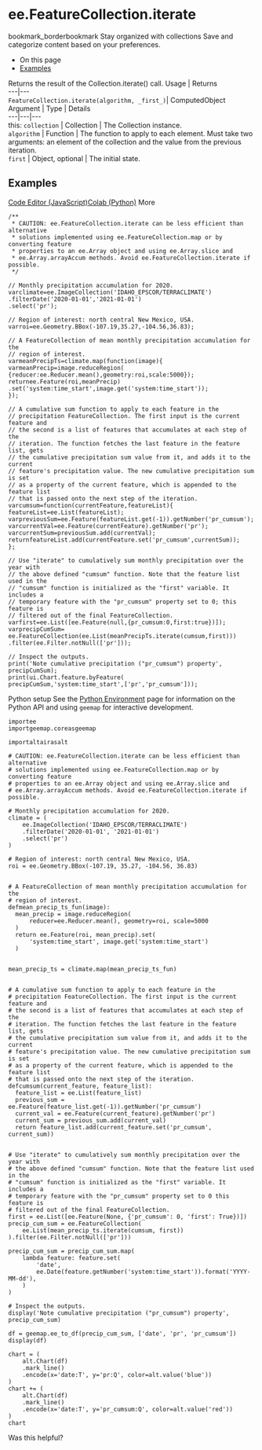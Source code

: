  
#  ee.FeatureCollection.iterate
bookmark_borderbookmark Stay organized with collections  Save and categorize content based on your preferences.
  * On this page
  * [Examples](https://developers.google.com/earth-engine/apidocs/ee-featurecollection-iterate#examples)


Returns the result of the Collection.iterate() call.
Usage | Returns  
---|---  
`FeatureCollection.iterate(algorithm, _first_)`|  ComputedObject  
Argument | Type | Details  
---|---|---  
this: `collection` | Collection | The Collection instance.  
`algorithm` | Function | The function to apply to each element. Must take two arguments: an element of the collection and the value from the previous iteration.  
`first` | Object, optional | The initial state.  
## Examples
[Code Editor (JavaScript)](https://developers.google.com/earth-engine/apidocs/ee-featurecollection-iterate#code-editor-javascript-sample)[Colab (Python)](https://developers.google.com/earth-engine/apidocs/ee-featurecollection-iterate#colab-python-sample) More
```
/**
 * CAUTION: ee.FeatureCollection.iterate can be less efficient than alternative
 * solutions implemented using ee.FeatureCollection.map or by converting feature
 * properties to an ee.Array object and using ee.Array.slice and
 * ee.Array.arrayAccum methods. Avoid ee.FeatureCollection.iterate if possible.
 */

// Monthly precipitation accumulation for 2020.
varclimate=ee.ImageCollection('IDAHO_EPSCOR/TERRACLIMATE')
.filterDate('2020-01-01','2021-01-01')
.select('pr');

// Region of interest: north central New Mexico, USA.
varroi=ee.Geometry.BBox(-107.19,35.27,-104.56,36.83);

// A FeatureCollection of mean monthly precipitation accumulation for the
// region of interest.
varmeanPrecipTs=climate.map(function(image){
varmeanPrecip=image.reduceRegion(
{reducer:ee.Reducer.mean(),geometry:roi,scale:5000});
returnee.Feature(roi,meanPrecip)
.set('system:time_start',image.get('system:time_start'));
});

// A cumulative sum function to apply to each feature in the
// precipitation FeatureCollection. The first input is the current feature and
// the second is a list of features that accumulates at each step of the
// iteration. The function fetches the last feature in the feature list, gets
// the cumulative precipitation sum value from it, and adds it to the current
// feature's precipitation value. The new cumulative precipitation sum is set
// as a property of the current feature, which is appended to the feature list
// that is passed onto the next step of the iteration.
varcumsum=function(currentFeature,featureList){
featureList=ee.List(featureList);
varpreviousSum=ee.Feature(featureList.get(-1)).getNumber('pr_cumsum');
varcurrentVal=ee.Feature(currentFeature).getNumber('pr');
varcurrentSum=previousSum.add(currentVal);
returnfeatureList.add(currentFeature.set('pr_cumsum',currentSum));
};

// Use "iterate" to cumulatively sum monthly precipitation over the year with
// the above defined "cumsum" function. Note that the feature list used in the
// "cumsum" function is initialized as the "first" variable. It includes a
// temporary feature with the "pr_cumsum" property set to 0; this feature is
// filtered out of the final FeatureCollection.
varfirst=ee.List([ee.Feature(null,{pr_cumsum:0,first:true})]);
varprecipCumSum=
ee.FeatureCollection(ee.List(meanPrecipTs.iterate(cumsum,first)))
.filter(ee.Filter.notNull(['pr']));

// Inspect the outputs.
print('Note cumulative precipitation ("pr_cumsum") property',
precipCumSum);
print(ui.Chart.feature.byFeature(
precipCumSum,'system:time_start',['pr','pr_cumsum']));
```
Python setup
See the [ Python Environment](https://developers.google.com/earth-engine/guides/python_install) page for information on the Python API and using `geemap` for interactive development.
```
importee
importgeemap.coreasgeemap
```
```
importaltairasalt

# CAUTION: ee.FeatureCollection.iterate can be less efficient than alternative
# solutions implemented using ee.FeatureCollection.map or by converting feature
# properties to an ee.Array object and using ee.Array.slice and
# ee.Array.arrayAccum methods. Avoid ee.FeatureCollection.iterate if possible.

# Monthly precipitation accumulation for 2020.
climate = (
    ee.ImageCollection('IDAHO_EPSCOR/TERRACLIMATE')
    .filterDate('2020-01-01', '2021-01-01')
    .select('pr')
)

# Region of interest: north central New Mexico, USA.
roi = ee.Geometry.BBox(-107.19, 35.27, -104.56, 36.83)


# A FeatureCollection of mean monthly precipitation accumulation for the
# region of interest.
defmean_precip_ts_fun(image):
  mean_precip = image.reduceRegion(
      reducer=ee.Reducer.mean(), geometry=roi, scale=5000
  )
  return ee.Feature(roi, mean_precip).set(
      'system:time_start', image.get('system:time_start')
  )


mean_precip_ts = climate.map(mean_precip_ts_fun)


# A cumulative sum function to apply to each feature in the
# precipitation FeatureCollection. The first input is the current feature and
# the second is a list of features that accumulates at each step of the
# iteration. The function fetches the last feature in the feature list, gets
# the cumulative precipitation sum value from it, and adds it to the current
# feature's precipitation value. The new cumulative precipitation sum is set
# as a property of the current feature, which is appended to the feature list
# that is passed onto the next step of the iteration.
defcumsum(current_feature, feature_list):
  feature_list = ee.List(feature_list)
  previous_sum = ee.Feature(feature_list.get(-1)).getNumber('pr_cumsum')
  current_val = ee.Feature(current_feature).getNumber('pr')
  current_sum = previous_sum.add(current_val)
  return feature_list.add(current_feature.set('pr_cumsum', current_sum))


# Use "iterate" to cumulatively sum monthly precipitation over the year with
# the above defined "cumsum" function. Note that the feature list used in the
# "cumsum" function is initialized as the "first" variable. It includes a
# temporary feature with the "pr_cumsum" property set to 0 this feature is
# filtered out of the final FeatureCollection.
first = ee.List([ee.Feature(None, {'pr_cumsum': 0, 'first': True})])
precip_cum_sum = ee.FeatureCollection(
    ee.List(mean_precip_ts.iterate(cumsum, first))
).filter(ee.Filter.notNull(['pr']))

precip_cum_sum = precip_cum_sum.map(
    lambda feature: feature.set(
        'date',
        ee.Date(feature.getNumber('system:time_start')).format('YYYY-MM-dd'),
    )
)

# Inspect the outputs.
display('Note cumulative precipitation ("pr_cumsum") property', precip_cum_sum)

df = geemap.ee_to_df(precip_cum_sum, ['date', 'pr', 'pr_cumsum'])
display(df)

chart = (
    alt.Chart(df)
    .mark_line()
    .encode(x='date:T', y='pr:Q', color=alt.value('blue'))
)
chart += (
    alt.Chart(df)
    .mark_line()
    .encode(x='date:T', y='pr_cumsum:Q', color=alt.value('red'))
)
chart
```

Was this helpful?
